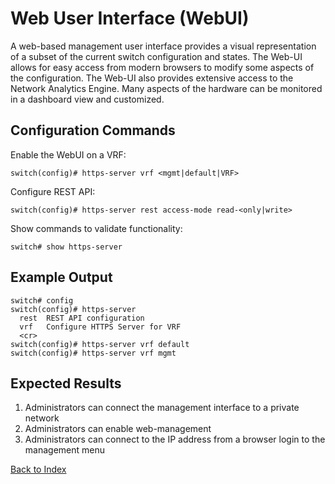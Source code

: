 # Web User Interface (WebUI)

A web-based management user interface provides a visual representation of a subset of the current switch configuration and states. The Web-UI allows for easy access from modern browsers to modify some aspects of the configuration. The Web-UI also provides extensive access to the Network Analytics Engine. Many aspects of the hardware can be monitored in a dashboard view and customized.

## Configuration Commands

Enable the WebUI on a VRF:

```text
switch(config)# https-server vrf <mgmt|default|VRF>
```

Configure REST API:

```text
switch(config)# https-server rest access-mode read-<only|write>
```

Show commands to validate functionality:

```text
switch# show https-server
```

## Example Output

```text
switch# config
switch(config)# https-server
  rest  REST API configuration
  vrf   Configure HTTPS Server for VRF
  <cr>
switch(config)# https-server vrf default
switch(config)# https-server vrf mgmt
```

## Expected Results

1. Administrators can connect the management interface to a private network
2. Administrators can enable web-management
3. Administrators can connect to the IP address from a browser login to the management menu

[Back to Index](../index.md)
